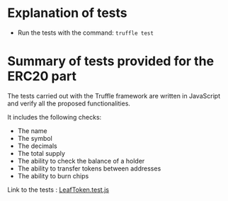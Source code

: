 # Explanation of tests

* Run the tests with the command: `truffle test`

# Summary of tests provided for the ERC20 part

The tests carried out with the Truffle framework are written in JavaScript and verify all the proposed functionalities.

It includes the following checks: 

* The name
* The symbol
* The decimals
* The total supply
* The ability to check the balance of a holder
* The ability to transfer tokens between addresses
* The ability to burn chips

Link to the tests : [LeafToken.test.js](https://github.com/Play2Plant/leaf-website/blob/documentation/test/LeafToken.test.js)
